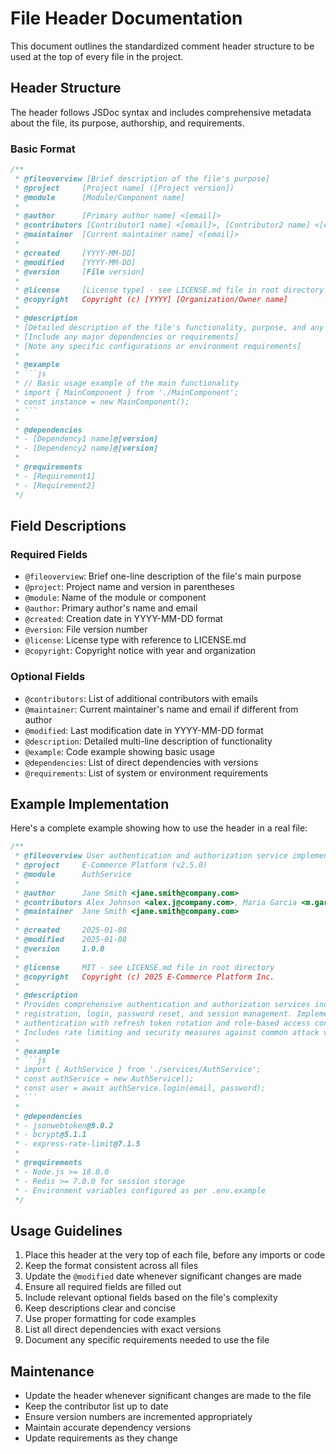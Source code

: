 # File Header Documentation

This document outlines the standardized comment header structure to be used at the top of every file in the project.

## Header Structure

The header follows JSDoc syntax and includes comprehensive metadata about the file, its purpose, authorship, and requirements.

### Basic Format

````js
/**
 * @fileoverview [Brief description of the file's purpose]
 * @project     [Project name] ([Project version])
 * @module      [Module/Component name]
 *
 * @author      [Primary author name] <[email]>
 * @contributors [Contributor1 name] <[email]>, [Contributor2 name] <[email]>
 * @maintainer  [Current maintainer name] <[email]>
 *
 * @created     [YYYY-MM-DD]
 * @modified    [YYYY-MM-DD]
 * @version     [File version]
 *
 * @license     [License type] - see LICENSE.md file in root directory
 * @copyright   Copyright (c) [YYYY] [Organization/Owner name]
 *
 * @description
 * [Detailed description of the file's functionality, purpose, and any important notes]
 * [Include any major dependencies or requirements]
 * [Note any specific configurations or environment requirements]
 *
 * @example
 * ```js
 * // Basic usage example of the main functionality
 * import { MainComponent } from './MainComponent';
 * const instance = new MainComponent();
 * ```
 *
 * @dependencies
 * - [Dependency1 name]@[version]
 * - [Dependency2 name]@[version]
 *
 * @requirements
 * - [Requirement1]
 * - [Requirement2]
 */
````

## Field Descriptions

### Required Fields

- `@fileoverview`: Brief one-line description of the file's main purpose
- `@project`: Project name and version in parentheses
- `@module`: Name of the module or component
- `@author`: Primary author's name and email
- `@created`: Creation date in YYYY-MM-DD format
- `@version`: File version number
- `@license`: License type with reference to LICENSE.md
- `@copyright`: Copyright notice with year and organization

### Optional Fields

- `@contributors`: List of additional contributors with emails
- `@maintainer`: Current maintainer's name and email if different from author
- `@modified`: Last modification date in YYYY-MM-DD format
- `@description`: Detailed multi-line description of functionality
- `@example`: Code example showing basic usage
- `@dependencies`: List of direct dependencies with versions
- `@requirements`: List of system or environment requirements

## Example Implementation

Here's a complete example showing how to use the header in a real file:

````js
/**
 * @fileoverview User authentication and authorization service implementation
 * @project     E-Commerce Platform (v2.5.0)
 * @module      AuthService
 *
 * @author      Jane Smith <jane.smith@company.com>
 * @contributors Alex Johnson <alex.j@company.com>, Maria Garcia <m.garcia@company.com>
 * @maintainer  Jane Smith <jane.smith@company.com>
 *
 * @created     2025-01-08
 * @modified    2025-01-08
 * @version     1.0.0
 *
 * @license     MIT - see LICENSE.md file in root directory
 * @copyright   Copyright (c) 2025 E-Commerce Platform Inc.
 *
 * @description
 * Provides comprehensive authentication and authorization services including user
 * registration, login, password reset, and session management. Implements JWT-based
 * authentication with refresh token rotation and role-based access control (RBAC).
 * Includes rate limiting and security measures against common attack vectors.
 *
 * @example
 * ```js
 * import { AuthService } from './services/AuthService';
 * const authService = new AuthService();
 * const user = await authService.login(email, password);
 * ```
 *
 * @dependencies
 * - jsonwebtoken@9.0.2
 * - bcrypt@5.1.1
 * - express-rate-limit@7.1.5
 *
 * @requirements
 * - Node.js >= 18.0.0
 * - Redis >= 7.0.0 for session storage
 * - Environment variables configured as per .env.example
 */
````

## Usage Guidelines

1. Place this header at the very top of each file, before any imports or code
2. Keep the format consistent across all files
3. Update the `@modified` date whenever significant changes are made
4. Ensure all required fields are filled out
5. Include relevant optional fields based on the file's complexity
6. Keep descriptions clear and concise
7. Use proper formatting for code examples
8. List all direct dependencies with exact versions
9. Document any specific requirements needed to use the file

## Maintenance

- Update the header whenever significant changes are made to the file
- Keep the contributor list up to date
- Ensure version numbers are incremented appropriately
- Maintain accurate dependency versions
- Update requirements as they change

